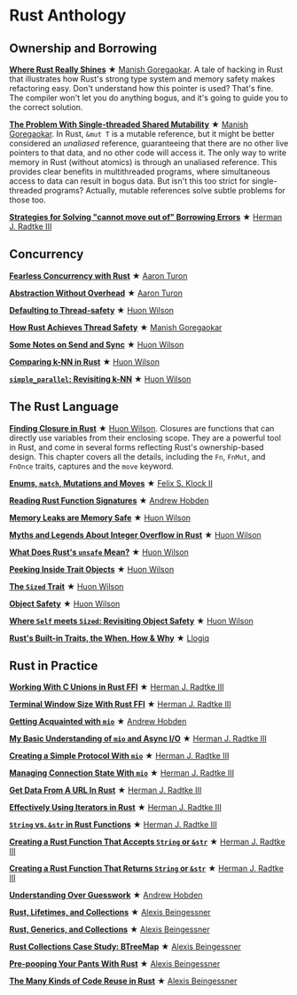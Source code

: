 # Rust Anthology

## Ownership and Borrowing

[__Where Rust Really Shines__] ★ [Manish Goregaokar]. A tale of
hacking in Rust that illustrates how Rust's strong type system and
memory safety makes refactoring easy. Don't understand how this
pointer is used? That's fine. The compiler won't let you do anything
bogus, and it's going to guide you to the correct solution.

[__Where Rust Really Shines__]: where-rust-really-shines.html

[__The Problem With Single-threaded Shared Mutability__] ★ [Manish Goregaokar].
In Rust, `&mut T` is a mutable reference, but it might be better
considered an _unaliased_ reference, guaranteeing that there are no
other live pointers to that data, and no other code will access
it. The only way to write memory in Rust (without atomics) is through
an unaliased reference. This provides clear benefits in multithreaded
programs, where simultaneous access to data can result in bogus
data. But isn't this too strict for single-threaded programs? Actually,
mutable references solve subtle problems for those too.

[__The Problem With Single-threaded Shared Mutability__]: the-problem-with-shared-mutability.html

[__Strategies for Solving "cannot move out of" Borrowing Errors__] ★ [Herman J. Radtke III]

[__Strategies for Solving "cannot move out of" Borrowing Errors__]: strategies-for-solving-cannot-move-out-of-borrowing-errors.html

## Concurrency

[__Fearless Concurrency with Rust__] ★ [Aaron Turon]

[__Fearless Concurrency with Rust__]: fearless-concurrency.html

[__Abstraction Without Overhead__] ★ [Aaron Turon]

[__Abstraction Without Overhead__]: abstraction-without-overhead.html

[__Defaulting to Thread-safety__] ★ [Huon Wilson]

[__Defaulting to Thread-safety__]: defaulting-to-thread-safety.html

[__How Rust Achieves Thread Safety__] ★ [Manish Goregaokar]

[__How Rust Achieves Thread Safety__]: how-rust-achieves-thread-safety.html

[__Some Notes on Send and Sync__] ★ [Huon Wilson]

[__Some Notes on Send and Sync__]: some-notes-on-send-and-sync.html

[__Comparing k-NN in Rust__] ★ [Huon Wilson]

[__Comparing k-NN in Rust__]: comparing-knn-in-rust.html

[__`simple_parallel`: Revisiting k-NN__] ★ [Huon Wilson]

[__`simple_parallel`: Revisiting k-NN__]: simple-parallel-revisiting-knn.md

## The Rust Language

[__Finding Closure in Rust__] ★ [Huon Wilson]. Closures are functions
that can directly use variables from their enclosing scope. They are a
powerful tool in Rust, and come in several forms reflecting Rust's
ownership-based design. This chapter covers all the details, including
the `Fn`, `FnMut`, and `FnOnce` traits, captures and the `move` keyword.

[__Finding Closure in Rust__]: finding-closure-in-rust.html

[__Enums, `match`, Mutations and Moves__] ★ [Felix S. Klock II]

[__Enums, `match`, Mutations and Moves__]: enums-match-mutation-and-moves.html

[__Reading Rust Function Signatures__] ★ [Andrew Hobden]

[__Reading Rust Function Signatures__]: reading-rust-function-signatures.html

[__Memory Leaks are Memory Safe__] ★ [Huon Wilson]

[__Memory Leaks are Memory Safe__]: memory-leaks-are-memory-safe.html

[__Myths and Legends About Integer Overflow in Rust__] ★ [Huon Wilson]

[__Myths and Legends About Integer Overflow in Rust__]: myths-and-legends-about-integer-overflow-in-rust.html

[__What Does Rust's `unsafe` Mean?__] ★ [Huon Wilson]

[__What Does Rust's `unsafe` Mean?__]: what-does-rusts-unsafe-mean.html

[__Peeking Inside Trait Objects__] ★ [Huon Wilson]

[__Peeking Inside Trait Objects__]: peeking-inside-trait-objects.html

[__The `Sized` Trait__] ★ [Huon Wilson]

[__The `Sized` Trait__]: the-sized-trait.html

[__Object Safety__] ★ [Huon Wilson]

[__Object Safety__]: object-safety.html

[__Where `Self` meets `Sized`: Revisiting Object Safety__] ★ [Huon Wilson]

[__Where `Self` meets `Sized`: Revisiting Object Safety__]: where-self-meets-sized-revisiting-object-safety.html

[__Rust's Built-in Traits, the When, How & Why__] ★ [Llogiq]

[__Rust's Built-in Traits, the When, How & Why__]: rusts-built-in-traits.html

## Rust in Practice

[__Working With C Unions in Rust FFI__] ★ [Herman J. Radtke III]

[__Working With C Unions in Rust FFI__]: unions-rust-ffi.html

[__Terminal Window Size With Rust FFI__] ★ [Herman J. Radtke III]

[__Terminal Window Size With Rust FFI__]: terminal-window-size-with-rust-ffi.html

[__Getting Acquainted with `mio`__] ★ [Andrew Hobden]

[__Getting Acquainted with `mio`__]: getting-acquainted-with-mio.html

[__My Basic Understanding of `mio` and Async I/O__] ★ [Herman J. Radtke III]

[__My Basic Understanding of `mio` and Async I/O__]: my-basic-understanding-of-mio-and-async-io.html

[__Creating a Simple Protocol With `mio`__] ★ [Herman J. Radtke III]

[__Creating a Simple Protocol With `mio`__]: creating-a-simple-protocol-with-mio.html

[__Managing Connection State With `mio`__] ★ [Herman J. Radtke III]

[__Managing Connection State With `mio`__]: managing-connection-state-with-mio.html

[__Get Data From A URL In Rust__] ★ [Herman J. Radtke III]

[__Get Data From A URL In Rust__]: get-data-from-a-url.html

[__Effectively Using Iterators in Rust__] ★ [Herman J. Radtke III]

[__Effectively Using Iterators in Rust__]: effectively-using-iterators.html

[__`String` vs. `&str` in Rust Functions__] ★ [Herman J. Radtke III]

[__`String` vs. `&str` in Rust Functions__]: string-vs-str-in-rust-functions.html

[__Creating a Rust Function That Accepts `String` or `&str`__] ★ [Herman J. Radtke III]

[__Creating a Rust Function That Accepts `String` or `&str`__]: creating-a-rust-function-that-accepts-string-or-str.html

[__Creating a Rust Function That Returns `String` or `&str`__] ★ [Herman J. Radtke III]

[__Creating a Rust Function That Returns `String` or `&str`__]: creating-a-rust-function-that-returns-string-or-str.html

[__Understanding Over Guesswork__] ★ [Andrew Hobden]

[__Understanding Over Guesswork__]: understanding-over-guesswork.html

[__Rust, Lifetimes, and Collections__] ★ [Alexis Beingessner]

[__Rust, Lifetimes, and Collections__]: rust-lifetimes-and-collections.html

[__Rust, Generics, and Collections__] ★ [Alexis Beingessner]

[__Rust, Generics, and Collections__]: rust-generics-and-collections.html

[__Rust Collections Case Study: BTreeMap__] ★ [Alexis Beingessner]

[__Rust Collections Case Study: BTreeMap__]: rust-btree-case.html

[__Pre-pooping Your Pants With Rust__] ★ [Alexis Beingessner]

[__Pre-pooping Your Pants With Rust__]: everyone-poops.html

[__The Many Kinds of Code Reuse in Rust__] ★ [Alexis Beingessner]

[__The Many Kinds of Code Reuse in Rust__]: rust-reuse-and-recycle.html

[Aaron Turon]: authors.html#Aaron%20Turon
[Alexis Beingessner]: authors.html#Alexis%20Beingessner
[Andrew Hobden]: authors.html#Andrew%20Hobden
[Felix S. Klock II]: authors.html#Felix%20S.%20Klock%20II
[Herman J. Radtke III]: authors.html#Herman%20J.%20Radtke%20III
[Huon Wilson]: authors.html#Huon%20Wilson
[Llogiq]: authors.html#Llogiq
[Manish Goregaokar]: authors.html#Manish%20aGoregaokar
